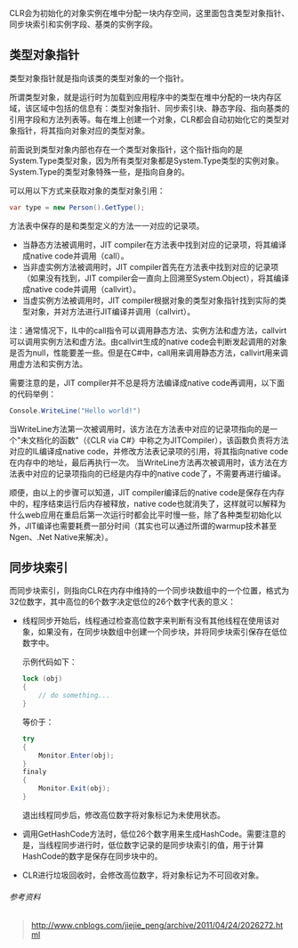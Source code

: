 CLR会为初始化的对象实例在堆中分配一块内存空间，这里面包含类型对象指针、同步块索引和实例字段、基类的实例字段。

## 类型对象指针

类型对象指针就是指向该类的类型对象的一个指针。

所谓类型对象，就是运行时为加载到应用程序中的类型在堆中分配的一块内存区域，该区域中包括的信息有：类型对象指针、同步索引块、静态字段、指向基类的引用字段和方法列表等。每在堆上创建一个对象，CLR都会自动初始化它的类型对象指针，将其指向对象对应的类型对象。

前面说到类型对象内部也存在一个类型对象指针，这个指针指向的是System.Type类型对象，因为所有类型对象都是System.Type类型的实例对象。System.Type的类型对象特殊一些，是指向自身的。

可以用以下方式来获取对象的类型对象引用：
``` C#
var type = new Person().GetType();
```
方法表中保存的是和类型定义的方法一一对应的记录项。

- 当静态方法被调用时，JIT compiler在方法表中找到对应的记录项，将其编译成native code并调用（call）。
- 当非虚实例方法被调用时，JIT compiler首先在方法表中找到对应的记录项（如果没有找到，JIT compiler会一直向上回溯至System.Object），将其编译成native code并调用（callvirt）。
- 当虚实例方法被调用时，JIT compiler根据对象的类型对象指针找到实际的类型对象，并对方法进行JIT编译并调用（callvirt）。

注：通常情况下，IL中的call指令可以调用静态方法、实例方法和虚方法，callvirt可以调用实例方法和虚方法。由callvirt生成的native code会判断发起调用的对象是否为null，性能要差一些。但是在C#中，call用来调用静态方法，callvirt用来调用虚方法和实例方法。

需要注意的是，JIT compiler并不总是将方法编译成native code再调用，以下面的代码举例：

``` C#
Console.WriteLine("Hello world!")
```

当WriteLine方法第一次被调用时，该方法在方法表中对应的记录项指向的是一个"未文档化的函数"（《CLR via C#》中称之为JITCompiler），该函数负责将方法对应的IL编译成native code，并修改方法表记录项的引用，将其指向native code在内存中的地址，最后再执行一次。
当WriteLine方法再次被调用时，该方法在方法表中对应的记录项指向的已经是内存中的native code了，不需要再进行编译。

顺便，由以上的步骤可以知道，JIT compiler编译后的native code是保存在内存中的，程序结束运行后内存被释放，native code也就消失了，这样就可以解释为什么web应用在重启后第一次运行时都会比平时慢一些，除了各种类型初始化以外，JIT编译也需要耗费一部分时间（其实也可以通过所谓的warmup技术甚至Ngen、.Net Native来解决）。


## 同步块索引

而同步块索引，则指向CLR在内存中维持的一个同步块数组中的一个位置，格式为32位数字，其中高位的6个数字决定低位的26个数字代表的意义：

- 线程同步开始后，线程通过检查高位数字来判断有没有其他线程在使用该对象，如果没有，在同步块数组中创建一个同步块，并将同步块索引保存在低位数字中。

  示例代码如下：
  ``` C#
  lock (obj)
  {
      // do something...
  }
  ```
  等价于：
  ``` C#
  try
  {
      Monitor.Enter(obj);
  }
  finaly
  {
      Monitor.Exit(obj);
  }
  ```

  退出线程同步后，修改高位数字将对象标记为未使用状态。

- 调用GetHashCode方法时，低位26个数字用来生成HashCode。需要注意的是，当线程同步进行时，低位数字记录的是同步块索引的值，用于计算HashCode的数字是保存在同步块中的。

- CLR进行垃圾回收时，会修改高位数字，将对象标记为不可回收对象。

###### 参考资料

> http://www.cnblogs.com/jiejie_peng/archive/2011/04/24/2026272.html
